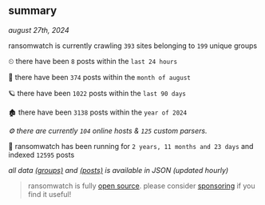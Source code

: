 
## summary
_august 27th, 2024_

ransomwatch is currently crawling `393` sites belonging to `199` unique groups

⏲ there have been `8` posts within the `last 24 hours`

🦈 there have been `374` posts within the `month of august`

🪐 there have been `1022` posts within the `last 90 days`

🏚 there have been `3138` posts within the `year of 2024`

_⚙️ there are currently `104` online hosts & `125` custom parsers._

🦕 ransomwatch has been running for `2 years, 11 months and 23 days` and indexed `12595` posts

_all data  [(groups)](http://ransomwhat.telemetry.ltd/groups) and [(posts)](http://ransomwhat.telemetry.ltd/posts) is available in JSON (updated hourly)_

> ransomwatch is fully [open source](https://github.com/joshhighet/ransomwatch#ransomwatch--). please consider [sponsoring](https://github.com/sponsors/joshhighet) if you find it useful!

